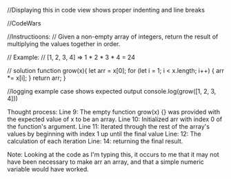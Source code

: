 //Displaying this in code view shows proper indenting and line breaks


//CodeWars

//Instructioons:
// Given a non-empty array of integers, return the result of multiplying the values together in order. 

// Example:
// [1, 2, 3, 4] => 1 * 2 * 3 * 4 = 24

// solution
function grow(x){
  let arr = x[0];
  for (let i = 1; i < x.length; i++) {
    arr *= x[i];
  }
  return arr;
}


//logging example case shows expected output
console.log(grow([1, 2, 3, 4])) 


Thought process:
Line 9: The empty function grow(x) {} was provided with the expected value of x to be an array.
Line 10: Initialized arr with index 0 of the function's argument.
Line 11: Iterated through the rest of the array's values by beginning with index 1 up until the final value
Line: 12: The calculation of each iteration
Line: 14: returning the final result.

Note: Looking at the code as I'm typing this, it occurs to me that it may not have been necessary to make arr an array, and that a simple numeric variable would have worked.

